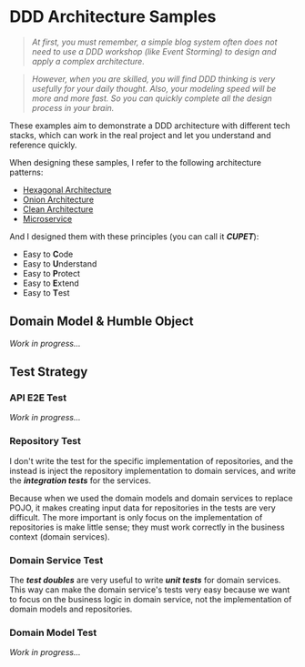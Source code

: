 # DDD Architecture Samples

> *At first, you must remember, a simple blog system often does not need to use a DDD workshop (like Event Storming) to design and apply a complex architecture.*

> *However, when you are skilled, you will find DDD thinking is very usefully for your daily thought. Also, your modeling speed will be more and more fast. So you can quickly complete all the design process in your brain.*

These examples aim to demonstrate a DDD architecture with different tech stacks, which can work in the real project and let you understand and reference quickly.

When designing these samples, I refer to the following architecture patterns:

- [Hexagonal Architecture](http://alistair.cockburn.us/Hexagonal+architecture)
- [Onion Architecture](https://jeffreypalermo.com/2008/07/the-onion-architecture-part-1/)
- [Clean Architecture](https://blog.cleancoder.com/uncle-bob/2012/08/13/the-clean-architecture.html)
- [Microservice](https://www.martinfowler.com/microservices/)

And I designed them with these principles (you can call it ***CUPET***):

- Easy to **C**ode
- Easy to **U**nderstand
- Easy to **P**rotect
- Easy to **E**xtend
- Easy to **T**est

## Domain Model & Humble Object

*Work in progress...*

## Test Strategy

### API E2E Test

*Work in progress...*

### Repository Test

I don't write the test for the specific implementation of repositories, and the instead is inject the repository implementation to domain services, and write the ***integration tests*** for the services.

Because when we used the domain models and domain services to replace POJO, it makes creating input data for repositories in the tests are very difficult. The more important is only focus on the implementation of repositories is make little sense; they must work correctly in the business context (domain services).

### Domain Service Test

The ***test doubles*** are very useful to write ***unit tests*** for domain services. This way can make the domain service's tests very easy because we want to focus on the business logic in domain service, not the implementation of domain models and repositories.

### Domain Model Test

*Work in progress...*